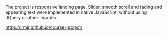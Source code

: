 The project is responsive landing page. Slider, smooth scroll and fading and appearing text were implemented in native JavaScript, without using JQuery or other libraries.

https://irmir.github.io/course-project/
